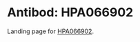 # Antibod: HPA066902


    


Landing page for [HPA066902](http://www.proteinatlas.org/search/HPA066902).
